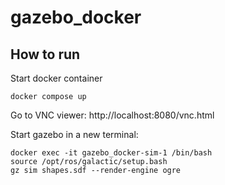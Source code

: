# gazebo_docker

## How to run
Start docker container
```
docker compose up
```

Go to VNC viewer: http://localhost:8080/vnc.html

Start gazebo in a new terminal:
```
docker exec -it gazebo_docker-sim-1 /bin/bash
source /opt/ros/galactic/setup.bash
gz sim shapes.sdf --render-engine ogre
```